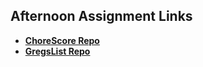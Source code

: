 ## Afternoon Assignment Links

* **[ChoreScore Repo](https://github.com/koreangeekman/WK10-LAB-1-MON-ChoreScore)**
* **[GregsList Repo](https://github.com/koreangeekman/WK10-LAB-2-TUE-Gregslist)**
